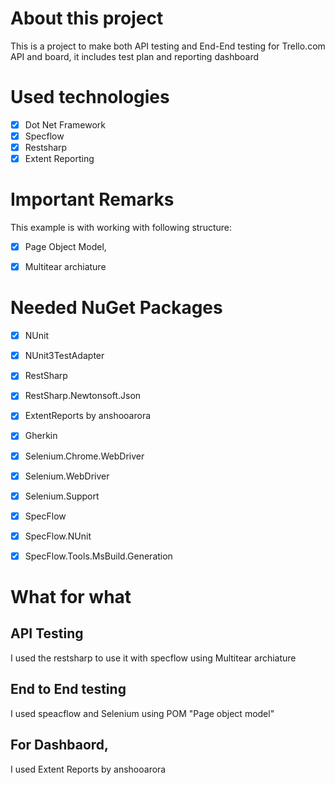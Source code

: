 # About this project 
This is a project to make both API testing and End-End testing for Trello.com API and board, it includes test plan and reporting dashboard

# Used technologies 
- [x] Dot Net Framework 
- [x] Specflow 
- [x] Restsharp
- [x] Extent Reporting 

# Important Remarks 
This example is with working with following structure:
- [x] Page Object Model, 
- [x] Multitear archiature 


# Needed NuGet Packages
- [x] NUnit
- [x] NUnit3TestAdapter
- [x] RestSharp
- [x]  RestSharp.Newtonsoft.Json
- [x]  ExtentReports by anshooarora
- [x]  Gherkin
- [x] Selenium.Chrome.WebDriver
- [x]  Selenium.WebDriver
- [x]  Selenium.Support
- [x]  SpecFlow
- [x]  SpecFlow.NUnit
- [x]  SpecFlow.Tools.MsBuild.Generation 


# What for what
## API Testing 
I used the restsharp to use it with specflow using Multitear archiature

## End to End testing
I used speacflow and Selenium using POM "Page object model"

## For Dashbaord, 
I used Extent Reports by anshooarora
